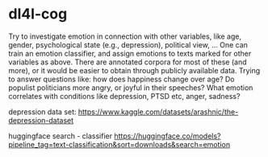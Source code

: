 # dl4l-cog

Try to investigate emotion in connection with other variables,
like age, gender, psychological state (e.g., depression),
political view, ... One can train an emotion classifier, and
assign emotions to texts marked for other variables as above.
There are annotated corpora for most of these (and more), or it
would be easier to obtain through publicly available data.
Trying to answer questions like: how does happiness change over
age? Do populist politicians more angry, or joyful in their
speeches? What emotion correlates with conditions like
depression, PTSD etc, anger, sadness?

depression data set: https://www.kaggle.com/datasets/arashnic/the-depression-dataset

huggingface search - classifier
https://huggingface.co/models?pipeline_tag=text-classification&sort=downloads&search=emotion